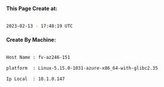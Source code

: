 
   
#### This Page Create at:

```bash

2023-02-13 - 17:48:19 UTC

```

#### Create By Machine:

```bash

Host Name : fv-az246-151

platform  : Linux-5.15.0-1031-azure-x86_64-with-glibc2.35

Ip Local  : 10.1.0.147

```

